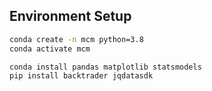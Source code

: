 ## Environment Setup

```zsh
conda create -n mcm python=3.8
conda activate mcm
```

```zsh
conda install pandas matplotlib statsmodels
pip install backtrader jqdatasdk
```